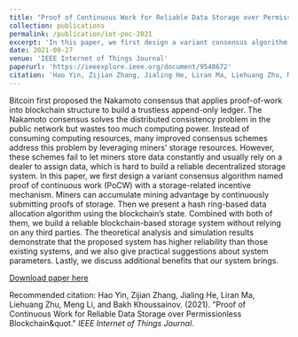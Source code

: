 ```yaml
---
title: "Proof of Continuous Work for Reliable Data Storage over Permissionless Blockchain"
collection: publications
permalink: /publication/iot-poc-2021
excerpt: 'In this paper, we first design a variant consensus algorithm named proof of continuous work (PoCW) with a storage-related incentive mechanism. Miners can accumulate mining advantage by continuously submitting proofs of storage. Then we present a hash ring-based data allocation algorithm using the blockchain’s state. Combined with both of them, we build a reliable blockchain-based storage system without relying on any third parties.'
date: 2021-09-27
venue: 'IEEE Internet of Things Journal'
paperurl: 'https://ieeexplore.ieee.org/document/9548672'
citation: 'Hao Yin, Zijian Zhang, Jialing He, Liran Ma, Liehuang Zhu, Meng Li, and Bakh Khoussainov. (2021). &quot;Proof of Continuous Work for Reliable Data Storage over Permissionless Blockchain&quot; <i>IEEE Internet of Things Journal</i>.'
---
```

Bitcoin first proposed the Nakamoto consensus that applies proof-of-work into blockchain structure to build a trustless append-only ledger. The Nakamoto consensus solves the distributed consistency problem in the public network but wastes too much computing power. Instead of consuming computing resources, many improved consensus schemes address this problem by leveraging miners’ storage resources. However, these schemes fail to let miners store data constantly and usually rely on a dealer to assign data, which is hard to build a reliable decentralized storage system. In this paper, we first design a variant consensus algorithm named proof of continuous work (PoCW) with a storage-related incentive mechanism. Miners can accumulate mining advantage by continuously submitting proofs of storage. Then we present a hash ring-based data allocation algorithm using the blockchain’s state. Combined with both of them, we build a reliable blockchain-based storage system without relying on any third parties. The theoretical analysis and simulation results demonstrate that the proposed system has higher reliability than those existing systems, and we also give practical suggestions about system parameters. Lastly, we discuss additional benefits that our system brings.

[Download paper here](https://ieeexplore.ieee.org/document/9548672)

Recommended citation: Hao Yin, Zijian Zhang, Jialing He, Liran Ma, Liehuang Zhu, Meng Li, and Bakh Khoussainov. (2021). "Proof of Continuous Work for Reliable Data Storage over Permissionless Blockchain&quot." <i>IEEE Internet of Things Journal</i>.